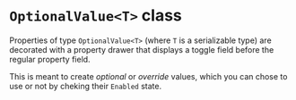# `OptionalValue<T>` class

Properties of type `OptionalValue<T>` (where `T` is a serializable type) are decorated with a property drawer that displays a toggle field before the regular property field.

This is meant to create *optional* or *override* values, which you can chose to use or not by cheking their `Enabled` state.